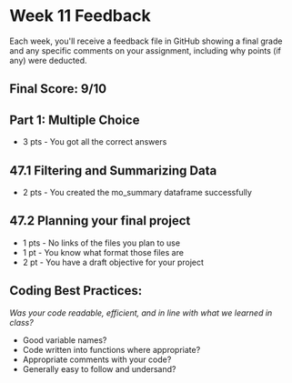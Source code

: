 # Week 11 Feedback
Each week, you'll receive a feedback file in GitHub showing a final grade and any specific comments on your assignment, including why points (if any) were deducted.



## Final Score: 9/10

## Part 1: Multiple Choice
* 3 pts - You got all the correct answers

## 47.1 Filtering and Summarizing Data
* 2 pts - You created the mo_summary dataframe successfully

## 47.2 Planning your final project
* 1 pts - No links of the files you plan to use
* 1 pt - You know what format those files are
* 2 pt - You have a draft objective for your project


## Coding Best Practices:
_Was your code readable, efficient, and in line with what we learned in class?_
* Good variable names?
* Code written into functions where appropriate?
* Appropriate comments with your code?
* Generally easy to follow and undersand?
